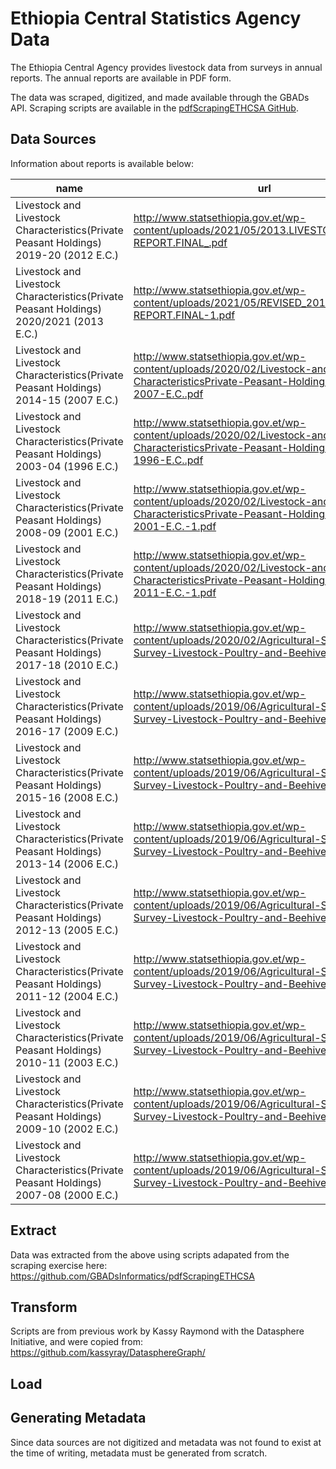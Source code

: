 # Ethiopia Central Statistics Agency Data

The Ethiopia Central Agency provides livestock data from surveys in annual reports. The annual reports are available in PDF form. 

The data was scraped, digitized, and made available through the GBADs API. Scraping scripts are available in the [pdfScrapingETHCSA GitHub](https://github.com/GBADsInformatics/pdfScrapingETHCSA). 

## Data Sources 

Information about reports is available below: 

| name | url | 
|----|----|
| Livestock and Livestock Characteristics(Private Peasant Holdings) 2019-20 (2012 E.C.) | http://www.statsethiopia.gov.et/wp-content/uploads/2021/05/2013.LIVESTOCK-REPORT.FINAL_.pdf |
| Livestock and Livestock Characteristics(Private Peasant Holdings) 2020/2021 (2013 E.C.) | http://www.statsethiopia.gov.et/wp-content/uploads/2021/05/REVISED_2013.LIVESTOCK-REPORT.FINAL-1.pdf | 
| Livestock and Livestock Characteristics(Private Peasant Holdings) 2014-15 (2007 E.C.) | http://www.statsethiopia.gov.et/wp-content/uploads/2020/02/Livestock-and-Livestock-CharacteristicsPrivate-Peasant-Holdings-2014-15-2007-E.C..pdf | 
| Livestock and Livestock Characteristics(Private Peasant Holdings) 2003-04 (1996 E.C.) | http://www.statsethiopia.gov.et/wp-content/uploads/2020/02/Livestock-and-Livestock-CharacteristicsPrivate-Peasant-Holdings-2003-04-1996-E.C..pdf | 
| Livestock and Livestock Characteristics(Private Peasant Holdings) 2008-09 (2001 E.C.) | http://www.statsethiopia.gov.et/wp-content/uploads/2020/02/Livestock-and-Livestock-CharacteristicsPrivate-Peasant-Holdings-2008-09-2001-E.C.-1.pdf | 
| Livestock and Livestock Characteristics(Private Peasant Holdings) 2018-19 (2011 E.C.) | http://www.statsethiopia.gov.et/wp-content/uploads/2020/02/Livestock-and-Livestock-CharacteristicsPrivate-Peasant-Holdings-2018-19-2011-E.C.-1.pdf | 
| Livestock and Livestock Characteristics(Private Peasant Holdings) 2017-18 (2010 E.C.) | http://www.statsethiopia.gov.et/wp-content/uploads/2020/02/Agricultural-Sample-Survey-Livestock-Poultry-and-Beehives.pdf | 
| Livestock and Livestock Characteristics(Private Peasant Holdings) 2016-17 (2009 E.C.) | http://www.statsethiopia.gov.et/wp-content/uploads/2019/06/Agricultural-Sample-Survey-Livestock-Poultry-and-Beehives-2016.pdf | 
| Livestock and Livestock Characteristics(Private Peasant Holdings) 2015-16 (2008 E.C.) | http://www.statsethiopia.gov.et/wp-content/uploads/2019/06/Agricultural-Sample-Survey-Livestock-Poultry-and-Beehives-2015.pdf | 
| Livestock and Livestock Characteristics(Private Peasant Holdings) 2013-14 (2006 E.C.) | http://www.statsethiopia.gov.et/wp-content/uploads/2019/06/Agricultural-Sample-Survey-Livestock-Poultry-and-Beehives-2014.pdf | 
| Livestock and Livestock Characteristics(Private Peasant Holdings) 2012-13 (2005 E.C.) | http://www.statsethiopia.gov.et/wp-content/uploads/2019/06/Agricultural-Sample-Survey-Livestock-Poultry-and-Beehives-2013.pdf | 
|  Livestock and Livestock Characteristics(Private Peasant Holdings) 2011-12 (2004 E.C.) | http://www.statsethiopia.gov.et/wp-content/uploads/2019/06/Agricultural-Sample-Survey-Livestock-Poultry-and-Beehives-2012.pdf | 
| Livestock and Livestock Characteristics(Private Peasant Holdings) 2010-11 (2003 E.C.) | http://www.statsethiopia.gov.et/wp-content/uploads/2019/06/Agricultural-Sample-Survey-Livestock-Poultry-and-Beehives-2011.pdf
Livestock and Livestock Characteristics(Private Peasant Holdings) 2009-10 (2002 E.C.) | http://www.statsethiopia.gov.et/wp-content/uploads/2019/06/Agricultural-Sample-Survey-Livestock-Poultry-and-Beehives-2009.pdf | 
| Livestock and Livestock Characteristics(Private Peasant Holdings) 2007-08 (2000 E.C.) | http://www.statsethiopia.gov.et/wp-content/uploads/2019/06/Agricultural-Sample-Survey-Livestock-Poultry-and-Beehives-2007.pdf | 

## Extract

Data was extracted from the above using scripts adapated from the scraping exercise here: https://github.com/GBADsInformatics/pdfScrapingETHCSA

## Transform

Scripts are from previous work by Kassy Raymond with the Datasphere Initiative, and were copied from: https://github.com/kassyray/DatasphereGraph/



## Load

## Generating Metadata 

Since data sources are not digitized and metadata was not found to exist at the time of writing, metadata must be generated from scratch. 
